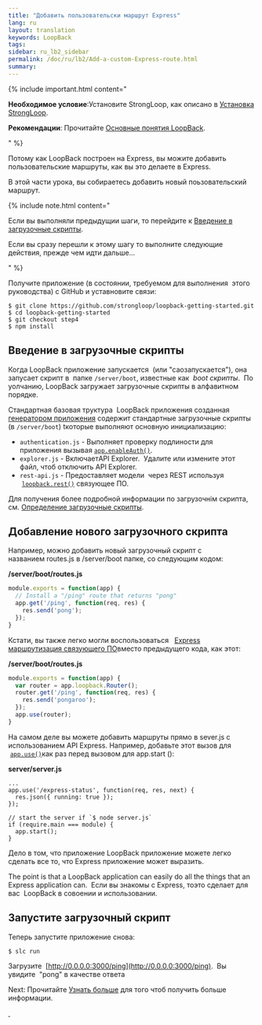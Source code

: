 ```yaml
---
title: "Добавить пользовательски маршрут Express"
lang: ru
layout: translation
keywords: LoopBack
tags:
sidebar: ru_lb2_sidebar
permalink: /doc/ru/lb2/Add-a-custom-Express-route.html
summary:
---
```


{% include important.html content="

**Необходимое условие**:Установите StrongLoop, как описано в [Установка StrongLoop](Installing-StrongLoop.html).

**Рекомендации**: Прочитайте [Основные понятия LoopBack](LoopBack-core-concepts.html).

" %}

Потому как LoopBack построен на Express, вы можите добавить пользовательские маршруты, как вы это делаете в Express.

В этой части урока, вы собираетесь добавить новый поьзовательский маршрут.

{% include note.html content="

Если вы выполняли предыдущии шаги, то перейдите к [Введение в загрузочные скрипты](-Express.html).

Если вы сразу перешли к этому шагу то выполните следующие действия, прежде чем идти дальше...

" %}

Получите приложение (в состоянии, требуемом для выполнения  этого руководства) с GitHub и уставновите связи:

```
$ git clone https://github.com/strongloop/loopback-getting-started.git
$ cd loopback-getting-started
$ git checkout step4
$ npm install
```

## Введение в загрузочные скрипты

Когда LoopBack приложение запускается  (или "саозапускается"), она запусает скрипт в  папке `/server/boot`, известные как  _boot скрипты_.  По уолчанию, LoopBack загружает загрузочные скрипты в алфавитном порядке.  

Стандартная базовая труктура  LoopBack приложения созданная [генератором приложения](Application-generator.html) содержит стандартные загрузочные скрипты (в `/server/boot`) tкоторые выполняют основную инициализацию:

*   `authentication.js` - Выполняет проверку подлиности для приложения вызывая [`app.enableAuth()`](http://apidocs.strongloop.com/loopback/#app-enableauth).
*   `explorer.js` - ВключаетAPI Explorer.  Удалите или измените этот файл, чтоб отключить API Explorer.
*   `rest-api.js` - Предоставляет модели  через REST используя  [`loopback.rest()`](http://apidocs.strongloop.com/loopback/#loopback-rest) связующее ПО.

Для получения более подробной информации по загрузочнім скрипта, см. [Определение загрузочные скрипты](Defining-boot-scripts.html).

## Добавление нового загрузочного скрипта

Например, можно добавить новый загрузочный скрипт с названием routes.js в /server/boot папке, со следующим кодом:

**/server/boot/routes.js**

```js
module.exports = function(app) {
  // Install a "/ping" route that returns "pong"
  app.get('/ping', function(req, res) {
    res.send('pong');
  });
}
```

Кстати, вы также легко могли воспользоваться   [Express маршрутизация связующего ПО](http://expressjs.com/4x/api.html#router)вместо предыдущего кода, как этот:

**/server/boot/routes.js**

```js
module.exports = function(app) {
  var router = app.loopback.Router();
  router.get('/ping', function(req, res) {
    res.send('pongaroo');
  });
  app.use(router);
}
```

На самом деле вы можете добавить маршруты прямо в sever.js с использованием API Express. Например, добавьте этот вызов для  [`app.use()`](http://expressjs.com/4x/api.html#app.use)как раз перед вызовом для app.start ():

**server/server.js**

```
...
app.use('/express-status', function(req, res, next) {
  res.json({ running: true });
});

// start the server if `$ node server.js`
if (require.main === module) {
  app.start();
}
```

Дело в том, что приложение LoopBack приложение можете легко сделать все то, что Express приложение может выразить.

The point is that a LoopBack application can easily do all the things that an Express application can.  Если вы знакомы с Express, тоэто сделает для вас  LoopBack в совоении и использовании.

## Запустите загрузочный скрипт

Теперь запустите приложение снова:

`$ slc run`

Загрузите  [http://0.0.0.0:3000/ping](http://0.0.0.0:3000/ping).  Вы увидите  "pong" в качестве ответа

Next: Прочитайте [Узнать больше](-.html) для того чтоб получить больше информации.
 </div>

[ ](https://github.com/strongloop/loopback-getting-started/wiki/_new?wiki%5Bname%5D=_Footer)
